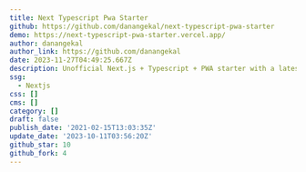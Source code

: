 ```yaml
---
title: Next Typescript Pwa Starter
github: https://github.com/danangekal/next-typescript-pwa-starter
demo: https://next-typescript-pwa-starter.vercel.app/
author: danangekal
author_link: https://github.com/danangekal
date: 2023-11-27T04:49:25.667Z
description: Unofficial Next.js + Typescript + PWA starter with a latest package
ssg:
  - Nextjs
css: []
cms: []
category: []
draft: false
publish_date: '2021-02-15T13:03:35Z'
update_date: '2023-10-11T03:56:20Z'
github_star: 10
github_fork: 4
---
```

